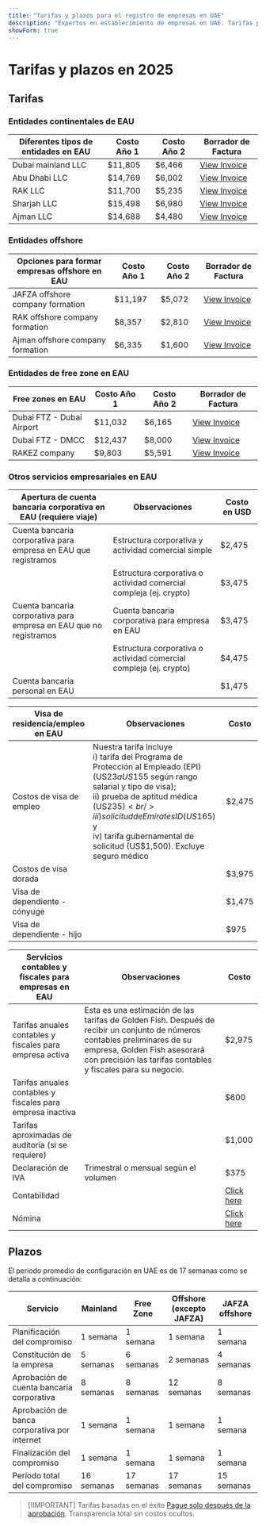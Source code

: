 ```yaml
---
title: "Tarifas y plazos para el registro de empresas en UAE"
description: "Expertos en establecimiento de empresas en UAE. Tarifas para registrar una empresa en UAE y cronograma estimado de configuración del negocio."
showForm: true
---
```


# Tarifas y plazos en 2025

## Tarifas

### Entidades continentales de EAU

| Diferentes tipos de entidades en EAU | Costo Año 1 | Costo Año 2 | Borrador de Factura                                                                                               |
| ------------------------------------ | ----------- | ----------- | ---------------------------------------------------------------------------------------------------------------- |
| Dubai mainland LLC                    | $11,805     | $6,466      | [View Invoice](https://docs.google.com/document/d/17zrplxsKNhqfC8AGuqbiAzR_1QXutglx_zeaSEys7-E/edit?usp=sharing) |
| Abu Dhabi LLC                        | $14,769     | $6,002      | [View Invoice](/resources/contacts)                                                                              |
| RAK LLC                              | $11,700     | $5,235      | [View Invoice](/resources/contacts)                                                                              |
| Sharjah LLC                          | $15,498     | $6,980      | [View Invoice](/resources/contacts)                                                                              |
| Ajman LLC                            | $14,688     | $4,480      | [View Invoice](/resources/contacts)                                                                              |

### Entidades offshore

| Opciones para formar empresas offshore en EAU | Costo Año 1 | Costo Año 2 | Borrador de Factura                  |
| -------------------------------------------- | ----------- | ----------- | ------------------------------------ |
| JAFZA offshore company formation             | $11,197     | $5,072      | [View Invoice](/resources/contacts)  |
| RAK offshore company formation               | $8,357      | $2,810      | [View Invoice](/resources/contacts)  |
| Ajman offshore company formation             | $6,335      | $1,600      | [View Invoice](/resources/contacts)  |

### Entidades de free zone en EAU

| Free zones en EAU          | Costo Año 1 | Costo Año 2 | Borrador de Factura                 |
| -------------------------- | ----------- | ----------- | ----------------------------------- |
| Dubai FTZ - Dubai Airport  | $11,032     | $6,165      | [View Invoice](/resources/contacts) |
| Dubai FTZ - DMCC           | $12,437     | $8,000      | [View Invoice](/resources/contacts) |
| RAKEZ company              | $9,803      | $5,591      | [View Invoice](/resources/contacts) |

### Otros servicios empresariales en EAU

| Apertura de cuenta bancaria corporativa en EAU (requiere viaje)   | Observaciones                                                  | Costo en USD |
| ---------------------------------------------------------------- | -------------------------------------------------------------- | ------------ |
| Cuenta bancaria corporativa para empresa en EAU que registramos   | Estructura corporativa y actividad comercial simple            | $2,475       |
|                                                                    | Estructura corporativa o actividad comercial compleja (ej. crypto) | $3,475       |
| Cuenta bancaria corporativa para empresa en EAU que no registramos | Cuenta bancaria corporativa para empresa en EAU                | $3,475       |
|                                                                    | Estructura corporativa o actividad comercial compleja (ej. crypto) | $4,475       |
| Cuenta bancaria personal en EAU                                    |                                                                | $1,475       |

| Visa de residencia/empleo en EAU | Observaciones                                                                                                                                                                                                                                                                                              | Costo  |
| -------------------------------- | ---------------------------------------------------------------------------------------------------------------------------------------------------------------------------------------------------------------------------------------------------------------------------------------------------------- | ------ |
| Costos de visa de empleo         | Nuestra tarifa incluye<br/>i) tarifa del Programa de Protección al Empleado (EPI) (US$23 a US$155 según rango salarial y tipo de visa);<br/>ii) prueba de aptitud médica (US$235)<br/>iii) solicitud de Emirates ID (US$165) y<br/>iv) tarifa gubernamental de solicitud (US$1,500). Excluye seguro médico | $2,475 |
| Costos de visa dorada            |                                                                                                                                                                                                                                                                                                            | $3,975 |
| Visa de dependiente - cónyuge    |                                                                                                                                                                                                                                                                                                            | $1,475 |
| Visa de dependiente - hijo       |                                                                                                                                                                                                                                                                                                            | $975   |

| Servicios contables y fiscales para empresas en EAU        | Observaciones                                                                                                                                                                                                    | Costo           |
| -------------------------------------------------------- | ---------------------------------------------------------------------------------------------------------------------------------------------------------------------------------------------------------------- | --------------- |
| Tarifas anuales contables y fiscales para empresa activa  | Esta es una estimación de las tarifas de Golden Fish. Después de recibir un conjunto de números contables preliminares de su empresa, Golden Fish asesorará con precisión las tarifas contables y fiscales para su negocio. | $2,975          |
| Tarifas anuales contables y fiscales para empresa inactiva |                                                                                                                                                                                                                  | $600            |
| Tarifas aproximadas de auditoría (si se requiere)         |                                                                                                                                                                                                                  | $1,000          |
| Declaración de IVA                                        | Trimestral o mensual según el volumen                                                                                                                                                                             | $375            |
| Contabilidad                                              |                                                                                                                                                                                                                  | [Click here](#) |
| Nómina                                                    |                                                                                                                                                                                                                  | [Click here](#) |

## Plazos

El período promedio de configuración en UAE es de 17 semanas como se detalla a continuación:

| Servicio                                    | Mainland | Free Zone | Offshore (excepto JAFZA) | JAFZA offshore |
| ------------------------------------------ | -------- | --------- | ----------------------- | -------------- |
| Planificación del compromiso               | 1 semana | 1 semana  | 1 semana                | 1 semana       |
| Constitución de la empresa                 | 5 semanas| 6 semanas | 2 semanas               | 4 semanas      |
| Aprobación de cuenta bancaria corporativa  | 8 semanas| 8 semanas | 12 semanas              | 8 semanas      |
| Aprobación de banca corporativa por internet| 1 semana | 1 semana  | 1 semana                | 1 semana       |
| Finalización del compromiso                | 1 semana | 1 semana  | 1 semana                | 1 semana       |
| Período total del compromiso               | 16 semanas| 17 semanas| 17 semanas              | 15 semanas     |

> [!IMPORTANT] Tarifas basadas en el éxito
> [Pague solo después de la aprobación](../benefits/success-based-fees.md). Transparencia total sin costos ocultos.